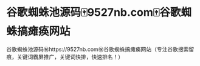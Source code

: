 # 谷歌蜘蛛池源码🀄️9527nb.com🀄️谷歌蜘蛛搞瘫痪网站

谷歌蜘蛛池源码㊗️https://9527nb.com㊗️谷歌蜘蛛搞瘫痪网站（专注谷歌搜索留痕，关键词霸屏推广，关键词快排，快速排名！）